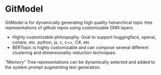 # GitModel
GitModel is for dynamically generating high quality heirarchical topic tree representations of github repos using customizable GNN layers. 

- Highly customizable philospophy. Goal to support huggingface, openai, cohere, etc. python, js, c, c++, C#, etc
- BERTopic is highly customizable and can compose several different clustering and dimensionality reduction techniques.


"Memory" Tree representations can be dynamically selected and added to the system prompt augmenting text generation. 
